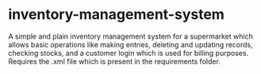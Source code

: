 # inventory-management-system
A simple and plain inventory management system for a supermarket which allows basic operations like making entries, deleting and updating records, checking stocks, and a customer login which is used for billing purposes.
Requires the .xml file which is present in the requirements folder.
